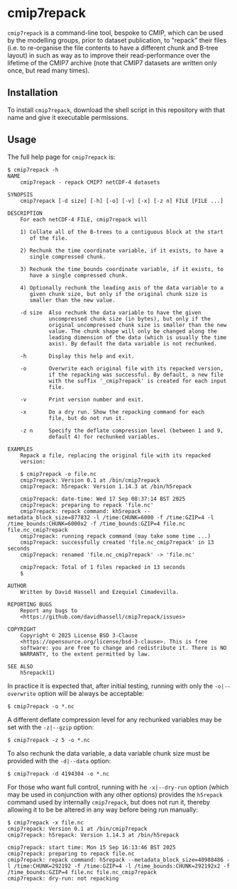 # cmip7repack

`cmip7repack` is a command-line tool, bespoke to CMIP, which can be used by the modelling groups, prior to dataset publication, to "repack" their files (i.e. to re-organise the file contents to have a different chunk and B-tree layout) in such as way as to improve their read-performance over the lifetime of the CMIP7 archive (note that CMIP7 datasets are written only once, but read many times).

## Installation

To install `cmip7repack`, download the shell script in this repository with that name and give it executable permissions. 

## Usage

The full help page for `cmip7repack` is:

```
$ cmip7repack -h
NAME
    cmip7repack - repack CMIP7 netCDF-4 datasets

SYNOPSIS
    cmip7repack [-d size] [-h] [-o] [-v] [-x] [-z n] FILE [FILE ...]

DESCRIPTION
    For each netCDF-4 FILE, cmip7repack will

    1) Collate all of the B-trees to a contiguous block at the start
       of the file.

    2) Rechunk the time coordinate variable, if it exists, to have a
       single compressed chunk.

    3) Rechunk the time_bounds coordinate variable, if it exists, to
       have a single compressed chunk.

    4) Optionally rechunk the leading axis of the data variable to a
       given chunk size, but only if the original chunk size is
       smaller than the new value.

    -d size  Also rechunk the data variable to have the given
             uncompressed chunk size (in bytes), but only if the
             original uncompressed chunk size is smaller than the new
             value. The chunk shape will only be changed along the
             leading dimension of the data (which is usually the time
             axis). By default the data variable is not rechunked.

    -h       Display this help and exit.

    -o       Overwrite each original file with its repacked version,
             if the repacking was successful. By default, a new file
             with the suffix '_cmip7repack' is created for each input
             file.

    -v       Print version number and exit.

    -x       Do a dry run. Show the repacking command for each
             file, but do not run it.

    -z n     Specify the deflate compression level (between 1 and 9,
             default 4) for rechunked variables.

EXAMPLES
    Repack a file, replacing the original file with its repacked
    version:

    $ cmip7repack -o file.nc
    cmip7repack: Version 0.1 at /bin/cmip7repack
    cmip7repack: h5repack: Version 1.14.3 at /bin/h5repack
    
    cmip7repack: date-time: Wed 17 Sep 08:37:14 BST 2025
    cmip7repack: preparing to repack 'file.nc'
    cmip7repack: repack command: kh5repack --metadata_block_size=877832 -l /time:CHUNK=6000 -f /time:GZIP=4 -l /time_bounds:CHUNK=6000x2 -f /time_bounds:GZIP=4 file.nc file.nc_cmip7repack
    cmip7repack: running repack command (may take some time ...)
    cmip7repack: successfully created 'file.nc_cmip7repack' in 13 seconds
    cmip7repack: renamed 'file.nc_cmip7repack' -> 'file.nc'
    
    cmip7repack: Total of 1 files repacked in 13 seconds
    $

AUTHOR
    Written by David Hassell and Ezequiel Cimadevilla.

REPORTING BUGS
    Report any bugs to
    <https://github.com/davidhassell/cmip7repack/issues>

COPYRIGHT
    Copyright © 2025 License BSD 3-Clause
    <https://opensource.org/license/bsd-3-clause>. This is free
    software: you are free to change and redistribute it. There is NO
    WARRANTY, to the extent permitted by law.

SEE ALSO
    h5repack(1)
```

In practice it is expected that, after initial testing, running with only the `-o|--overwrite` option will be always be acceptable:

```
$ cmip7repack -o *.nc
```

A different deflate compression level for any rechunked variables may be set with the `-z|--gzip` option:

```
$ cmip7repack -z 5 -o *.nc
```

To also rechunk the data variable, a data variable chunk size must be provided with the `-d|--data` option:

```
$ cmip7repack -d 4194304 -o *.nc
```

For those who want full control, running with he `-x|--dry-run` option (which may be used in conjunction with any other options) provides the `h5repack` command used by internally `cmip7repack`, but does not run it, thereby allowing it to be be altered in any way before being run manually:

```
$ cmip7repack -x file.nc
cmip7repack: Version 0.1 at /bin/cmip7repack
cmip7repack: h5repack: Version 1.14.3 at /bin/h5repack

cmip7repack: start time: Mon 15 Sep 16:13:46 BST 2025
cmip7repack: preparing to repack file.nc
cmip7repack: repack command: h5repack --metadata_block_size=40988486 -l /time:CHUNK=292192 -f /time:GZIP=4 -l /time_bounds:CHUNK=292192x2 -f /time_bounds:GZIP=4 file.nc file.nc_cmip7repack
cmip7repack: dry-run: not repacking
```